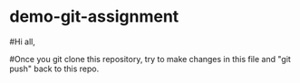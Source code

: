 # demo-git-assignment
#Hi all,

#Once you git clone this repository, try to make changes in this file and "git push" back to this repo.
